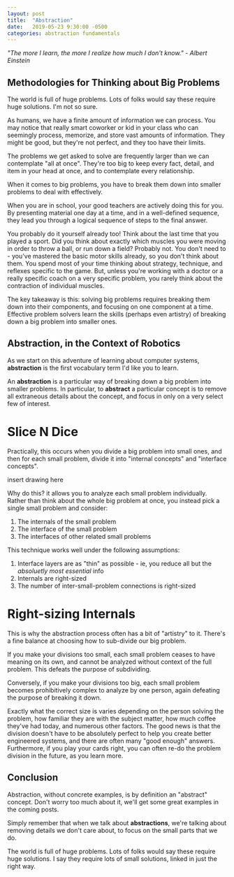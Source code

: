 ```yaml
---
layout: post
title:  "Abstraction"
date:   2019-05-23 9:30:00 -0500
categories: abstraction fundamentals
---
```


*"The more I learn, the more I realize how much I don't know." - Albert Einstein*

## Methodologies for Thinking about Big Problems

The world is full of huge problems. Lots of folks would say these require huge solutions. I'm not so sure.

As humans, we have a finite amount of information we can process. You may notice that really smart coworker or kid in your class who can seemingly process, memorize, and store vast amounts of information. They might be good, but they're not perfect, and they too have their limits.

The problems we get asked to solve are frequently larger than we can contemplate "all at once". They're too big to keep every fact, detail, and item in your head at once, and to contemplate every relationship.

When it comes to big problems, you have to break them down into smaller problems to deal with effectively.

When you are in school, your good teachers are actively doing this for you. By presenting material one day at a time, and in a well-defined sequence, they lead you through a logical sequence of steps to the final answer.

You probably do it yourself already too! Think about the last time that you played a sport. Did you think about exactly which muscles you were moving in order to throw a ball, or run down a field? Probably not. You don't need to - you've mastered the basic motor skills already, so you don't think about them. You spend most of your time thinking about strategy, technique, and reflexes specific to the game. But, unless you're working with a doctor or a really specific coach on a very specific problem, you rarely think about the contraction of individual muscles.

The key takeaway is this: solving big problems requires breaking them down into their components, and focusing on one component at a time. Effective problem solvers learn the skills (perhaps even artistry) of breaking down a big problem into smaller ones.

## Abstraction, in the Context of Robotics

As we start on this adventure of learning about computer systems, **abstraction** is the first vocabulary term I'd like you to learn.

An **abstraction** is a particular way of breaking down a big problem into smaller problems. In particular, to **abstract** a particular concept is to remove all extraneous details about the concept, and focus in only on a very select few of interest.

# Slice N Dice

Practically, this occurs when you divide a big problem into small ones, and then for each small problem, divide it into "internal concepts" and "interface concepts".

insert drawing here

Why do this? it allows you to analyze each small problem individually. Rather than think about the whole big problem at once, you instead pick a single small problem and consider:

 1) The internals of the small problem
 2) The interface of the small problem
 3) The interfaces of other related small problems
 
This technique works well under the following assumptions:
 
 1) Interface layers are as "thin" as possible - ie, you reduce all but the _absoluetly most essential_ info
 2) Internals are right-sized
 3) The number of inter-small-problem connections is right-sized

# Right-sizing Internals

This is why the abstraction process often has a bit of "artistry" to it. There's a fine balance at choosing how to sub-divide our big problem. 

If you make your divisions too small, each small problem ceases to have meaning on its own, and cannot be analyzed without context of the full problem. This defeats the purpose of subdividing.

Conversely, if you make your divisions too big, each small problem becomes prohibitively complex to analyze by one person, again defeating the purpose of breaking it down.

Exactly what the correct size is varies depending on the person solving the problem, how familiar they are with the subject matter, how much coffee they've had today, and numerous other factors. The good news is that the division doesn't have to be absolutely perfect to help you create better engineered systems, and there are often many "good enough" answers. Furthermore, if you play your cards right, you can often re-do the problem division in the future, as you learn more.
 


## Conclusion

Abstraction, without concrete examples, is by definition an "abstract" concept. Don't worry too much about it, we'll get some great examples in the coming posts. 

Simply remember that when we talk about **abstractions**, we're talking about removing details we don't care about, to focus on the small parts that we do.

The world is full of huge problems. Lots of folks would say these require huge solutions. I say they require lots of small solutions, linked in just the right way.
 
 
